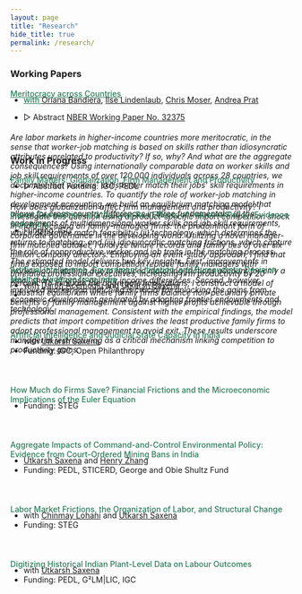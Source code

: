 ```yaml
---
layout: page
title: "Research"
hide_title: true
permalink: /research/
---
```


### Working Papers

<a href="{{site.baseurl}}/files/Papers/BKLMP2024.pdf" style="color:#2c7e5a;font-weight: 500;"> <u> Meritocracy across Countries </u>
<ul class="no-bullets">
	<li style="margin-top: -20px; font-size: 14px;">with <a href="https://www.orianabandiera.net" target="_blank">Oriana Bandiera</a>, <a href="https://sites.google.com/site/ilselindenlaub/" target="_blank">Ilse Lindenlaub</a>, <a href="https://www.economoser.com" target="_blank">Chris Moser</a>, <a href="https://www.columbia.edu/~ap3116/" target="_blank">Andrea Prat</a> </li>
</ul>
<ul class="no-bullets">
	<li><span class="abstract-toggle" data-abstract-id="BKMLP_abstract">▷ Abstract</span> 
    <a href="https://www.nber.org/papers/w32375" target="blank" style="font-size: 14px;"> <u>NBER Working Paper No. 32375 </u> </a>
	</li>
</ul> 
<div id="BKMLP_abstract" class="abstract" style="max-height: 0;">
    <h6>Are labor markets in higher-income countries more meritocratic, in the sense that worker-job matching is based on skills rather than idiosyncratic attributes unrelated to productivity? If so, why? And what are the aggregate consequences? Using internationally comparable data on worker skills and job skill requirements of over 120,000 individuals across 28 countries, we document that workers' skills better match their jobs' skill requirements in higher-income countries. To quantify the role of worker-job matching in development accounting, we build an equilibrium matching model that allows for cross-country differences in three fundamentals: (i) the endowments of multidimensional worker skills and job skill requirements, which determine match feasibility; (ii) technology, which determines the returns to matching; and (iii) idiosyncratic matching frictions, which capture the role of nonproductive worker and job traits in the matching process. The estimated model delivers two key insights. First, improvements in worker-job matching due to reduced matching frictions account for only a small share of cross-country income differences. Second, however, improved worker-job matching is crucial for unlocking the gains from economic development generated by adopting frontier endowments and technology. </h6>
</div>

<br>

### Work in Progress

<!-- <a href= "" style="color:#2c7e5a;font-weight: 500;">Family Matters: How Globalization Reshapes Firm Management and Productivity  </a>-->
<span style="color:#2c7e5a;font-weight: 500;">Family Matters: Globalization, Firm Management and Productivity</span>
<ul class="no-bullets">
	<li style="margin-top: -20px;"><span class="abstract-toggle" data-abstract-id="FamilyFirms_abstract">▷ Abstract</span> 
    <a style="font-size: 14px;"> Funding: IGC, PEDL </a>
	</li>
</ul> 
<div id="FamilyFirms_abstract" class="abstract" style="max-height: 0;">
    <h6>How does globalization affect firm management and productivity? I investigate this question using a product-specific import competition shock in India, focusing on family-managed firms: the predominant form of corporate governance in the developing world. Utilizing a novel manager-firm matched dataset, I analyze tenure records and family ties of over six million company directors. Employing an event-study approach, I find that firms exposed to import competition replace family managers with unrelated professional executives, increasing firm productivity by 20 percent. To evaluate the aggregate implications, I construct a model of industrial equilibrium where family firms balance non-pecuniary private benefits of family management against higher profits achievable through professional management. Consistent with the empirical findings, the model predicts that import competition drives the least productive family firms to adopt professional management to avoid exit. These results underscore managerial restructuring as a critical mechanism linking competition to productivity gains. </h6>
</div>

<!-- <a href= "" style="color:#2c7e5a;font-weight: 500;">Import Competition and the Long Run Effects of Industrial Policy: Evidence from India  </a> -->
<span style="color:#2c7e5a;font-weight: 500;">Import Competition and the Long Run Effects of Industrial Policy: Evidence from India </span>
<ul class="no-bullets">
<li style="margin-top: -20px;font-size: 14px;">Funding: IGC </li>
</ul>
<div style="height:25px;font-size:25px;">&nbsp;</div>


<span style="color:#2c7e5a;font-weight: 500;"> Artificial Intelligence, Government Litigation, and Bureaucratic Decision Making: Evidence from India </span>
<ul class="no-bullets">
	<li style="margin-top: -20px;font-size: 14px;">with <a href="https://economics.mit.edu/people/faculty/daron-acemoglu" target="_blank"> Daron Acemoglu</a> and <a href="https://saxenautkarsh.com" target="_blank">Utkarsh Saxena</a> </li>
	<li style="font-size: 15px;"> 
	</li>
</ul>
<div style="height:25px;font-size:25px;">&nbsp;</div>


<span style="color:#2c7e5a;font-weight: 500;"> Artificial Intelligence and Judicial State Capacity in India</span>
<ul class="no-bullets">
	<li style="margin-top: -20px;font-size: 14px;">with <a href="https://saxenautkarsh.com" target="_blank">Utkarsh Saxena</a> </li>
	<li style="font-size: 14px;">Funding: IGC, Open Philanthropy </li>
</ul>
<div style="height:25px;font-size:25px;">&nbsp;</div>


<span style="color:#2c7e5a;font-weight: 500;">How Much do Firms Save? Financial Frictions and the Microeconomic Implications of the Euler Equation </span>
<ul class="no-bullets">
	<li style="margin-top: -20px;font-size: 14px;">Funding: STEG </li>
</ul>
<div style="height:25px;font-size:25px;">&nbsp;</div>


<span style="color:#2c7e5a;font-weight: 500;">Aggregate Impacts of Command-and-Control Environmental Policy: Evidence from Court-Ordered Mining Bans in India </span>
<ul class="no-bullets">
	<li style="margin-top: -20px;font-size: 14px;"><a href="https://saxenautkarsh.com" target="_blank">Utkarsh Saxena</a> and <a href="https://economics.mit.edu/people/phd-students/henry-zhang" target="_blank">Henry Zhang</a> </li>
	<li style="font-size: 14px;">Funding: PEDL, STICERD, George and Obie Shultz Fund </li>
</ul>
<div style="height:25px;font-size:25px;">&nbsp;</div>


<span style="color:#2c7e5a;font-weight: 500;">Labor Market Frictions, the Organization of Labor, and Structural Change  </span>
<ul class="no-bullets">
	<li style="margin-top: -20px;font-size: 14px;">with <a href="https://economics.sas.upenn.edu/people/chinmay-lohani" target="_blank">Chinmay Lohani</a> and <a href="https://saxenautkarsh.com" target="_blank">Utkarsh Saxena</a> </li>
	<li style="font-size: 14px;">Funding: STEG </li>
</ul>
<div style="height:25px;font-size:25px;">&nbsp;</div>


<span style="color:#2c7e5a;font-weight: 500;">Digitizing Historical Indian Plant-Level Data on Labour Outcomes  </span>
<ul class="no-bullets">
	<li style="margin-top: -20px;font-size: 14px;">with <a href="https://saxenautkarsh.com" target="_blank">Utkarsh Saxena</a> </li>
	<li style="font-size: 14px;">Funding: PEDL, G²LM|LIC, IGC </li>
</ul>

<!-- 
### Publications
- forth, <a href="{{site.baseurl}}/files/aeri_NN/aeri_NN.pdf" style="color:#e25440;font-weight: bold;">Using TITLE</a>, ***JOURNAL***&nbsp;&nbsp;&nbsp;&#10098;[git](https://github.com/thomas9t/spatial-econ-cnn)&#10099;
    * AUTHORS
<br/>
<br/>
- 2022, <a href="{{site.baseurl}}/files/are_EITR/tradewar_1203.pdf" style="color:#e25440;font-weight: bold;">TITLE</a>, ***JOURNAL***
    - AUTHOR
  * [Economist](https://www.economist.com/finance-and-economics/2022/01/01/new-research-counts-the-costs-of-the-sino-american-trade-war) 
<br/>
<br/>
### Chapters & Policy Notes 
- <a style="display: block; color:#353839; margin-top: -20px">  with Utkarsh Saxena (Oxford) </a>
- <a style="display: block; color:#353839; margin-top: -20px">  Funding: PEDL, G²LM|LIC </a> 
<br/>-->
